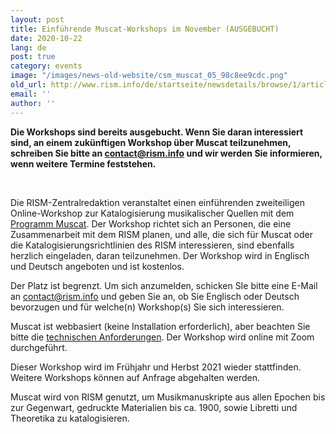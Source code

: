 ```yaml
---
layout: post
title: Einführende Muscat-Workshops im November (AUSGEBUCHT)
date: 2020-10-22
lang: de
post: true
category: events
image: "/images/news-old-website/csm_muscat_05_98c8ee9cdc.png"
old_url: http://www.rism.info/de/startseite/newsdetails/browse/1/article/64/introductory-muscat-workshops-in-november-full.html
email: ''
author: ''
---
```


**Die Workshops sind bereits ausgebucht. Wenn Sie daran interessiert sind, an einem zukünftigen Workshop über Muscat teilzunehmen, schreiben Sie bitte an [contact@rism.info](mailto:contact@rism.info "Öffnet ein Fenster zum Versenden der E-Mail") und wir werden Sie informieren, wenn weitere Termine feststehen.**

&nbsp;

Die RISM-Zentralredaktion veranstaltet einen einführenden zweiteiligen Online-Workshop zur Katalogisierung musikalischer Quellen mit dem [Programm Muscat](/community/muscat.html "Opens internal link in current window"). Der Workshop richtet sich an Personen, die eine Zusammenarbeit mit dem RISM planen, und alle, die sich für Muscat oder die Katalogisierungsrichtlinien des RISM interessieren, sind ebenfalls herzlich eingeladen, daran teilzunehmen. Der Workshop wird in Englisch und Deutsch angeboten und ist kostenlos.

Der Platz ist begrenzt. Um sich anzumelden, schicken SIe bitte eine E-Mail an [contact@rism.info](mailto:contact@rism.info) und geben Sie an, ob Sie Englisch oder Deutsch bevorzugen und für welche(n) Workshop(s) Sie sich interessieren.   
  
Muscat ist webbasiert (keine Installation erforderlich), aber beachten Sie bitte die [technischen Anforderungen](/community/muscat.html#c3410 "Opens internal link in current window"). Der Workshop wird online mit Zoom durchgeführt.

Dieser Workshop wird im Frühjahr und Herbst 2021 wieder stattfinden. Weitere Workshops können auf Anfrage abgehalten werden.   
  
Muscat wird von RISM genutzt, um Musikmanuskripte aus allen Epochen bis zur Gegenwart, gedruckte Materialien bis ca. 1900, sowie Libretti und Theoretika zu katalogisieren.&nbsp;